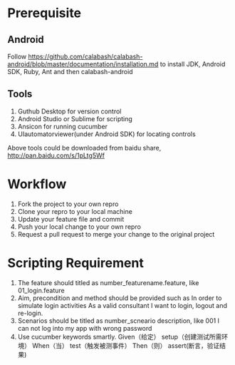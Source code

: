 # Prerequisite

## Android

Follow https://github.com/calabash/calabash-android/blob/master/documentation/installation.md to install JDK, Android SDK, Ruby, Ant and then calabash-android 

## Tools 
1. Guthub Desktop for version control
2. Android Studio or Sublime for scripting
3. Ansicon for running cucumber
4. UIautomatorviewer(under Android SDK) for locating controls 

Above tools could be downloaded from baidu share, http://pan.baidu.com/s/1pLtg5Wf

# Workflow
1. Fork the project to your own repro
2. Clone your repro to your local machine
3. Update your feature file and commit
4. Push your local change to your own repro
5. Request a pull request to merge your change to the original project

# Scripting Requirement
1. The feature should titled as number_featurename.feature, like 01_login.feature 
2. Aim, precondition and method should be provided such as 
    In order to simulate login activities
    As a valid consultant
    I want to login, logout and re-login. 
3. Scenarios should be titled as number_scneario description, like 001 I can not log into my app with wrong password
4. Use cucumber keywords smartly. 
    Given（给定）	   setup（创建测试所需环境）
    When（当）	       test（触发被测事件）
    Then（则）	       assert(断言，验证结果)